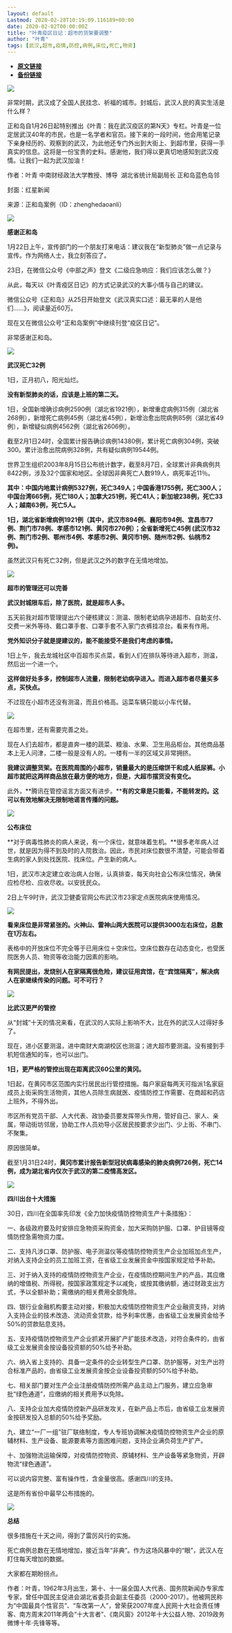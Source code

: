 ```yaml
---
layout: default
Lastmod: 2020-02-28T10:19:09.116189+00:00
date: 2020-02-02T00:00:00Z
title: "叶青疫区日记：超市的货架要调整"
author: "叶青"
tags: [武汉,超市,疫情,防控,病例,床位,死亡,物资]
---
```


* [**原文链接**](https://mp.weixin.qq.com/s/qbV5e5CNT8U35ucYn4lvRA)
* [**备份链接**](http://archive.is/app5j)


![](/images/post/3d6dc94a16b956b9c37099a0023a3254.jpg)

非常时期，武汉成了全国人民挂念、祈福的城市。封城后，武汉人民的真实生活是什么样？  

正和岛自1月26日起特别推出《叶青：我在武汉疫区的第N天》专栏。叶青是一位定居武汉40年的市民，也是一名学者和官员。接下来的一段时间，他会用笔记录下亲身经历的、观察到的武汉，为此他还专门外出到大街上、到超市里，获得一手真实的信息。这将是一份宝贵的史料。感谢他，我们得以更真切地感知到武汉疫情。让我们一起为武汉加油！

作者：叶青 中南财经政法大学教授、博导  湖北省统计局副局长 正和岛蓝色岛邻

封面：红星新闻

来源：正和岛案例（ID：zhenghedaoanli）

![](/images/post/b91fffd54d4b5665023d4c8c464a7d96.jpg)

**感谢正和岛**

1月22日上午，宣传部门的一个朋友打来电话：建议我在“新型肺炎”做一点记录与宣传。作为网络人士，我立刻答应了。

23日，在微信公众号《中部之声》登文《二级应急响应：我们应该怎么做？》

从此，每天以《叶青疫区日记》的方式记录武汉的大事小情与自己的建议。

微信公众号《正和岛》从25日开始登文《武汉真实口述：最无辜的人是他们……》，阅读量近60万。

现在又在微信公众号“正和岛案例”中继续刊登“疫区日记”。

非常感谢正和岛。

![](/images/post/289c6341a031965454538ce8803ee6c6.jpg)

**武汉死亡32例**

1日，正月初八，阳光灿烂。

**没有新型肺炎的话，应该是上班的第二天。**

1日，全国新增确诊病例2590例（湖北省1921例），新增重症病例315例（湖北省268例），新增死亡病例45例（湖北省45例），新增治愈出院病例85例（湖北省49例），新增疑似病例4562例（湖北省2606例）。

截至2月1日24时，全国累计报告确诊病例14380例，累计死亡病例304例，突破300。累计治愈出院病例328例，共有疑似病例19544例。

世界卫生组织2003年8月15日公布统计数字，截至8月7日，全球累计非典病例共8422例，涉及32个国家和地区。全球因非典死亡人数919人，病死率近11％。

**其中：中国内地累计病例5327例，死亡349人；中国香港1755例，死亡300人；中国台湾665例，死亡180人；加拿大251例，死亡41人；新加坡238例，死亡33人；越南63例，死亡5人。**

**1日，湖北省新增病例1921例（其中，武汉市894例、襄阳市94例、宜昌市77例、荆门市78例、孝感市121例、黄冈市276例）；全省新增死亡45例 (武汉市32例、荆门市2例、鄂州市4例、孝感市2例、黄冈市1例、随州市2例、仙桃市2例)。**

虽然武汉只有死亡32例，但是武汉之外的数字在无情地增加。

![](/images/post/d4a565c3cd1d2bd111f7bfc3020c4bcf.jpg)

**超市的管理还可以完善**

**武汉封城限车后，除了医院，就是超市人多。**

五天前我对超市管理提出六个硬核建议：测温、限制老幼病孕进超市、自助支付、交费一米外等待、戴口罩手套、口罩手套不入家门衣裤挂凉台。看来有作用。

**党外知识分子就是提建议的，能不能接受不是我们考虑的事情。**

1日上午，我去龙城社区中百超市买点菜，看到人们在排队等待进入超市，测温，然后出一个进一个。

**这样做好处多多，控制超市人流量，限制老幼病孕进入。而进入超市者尽量买多点，买快点。**

不过现在小超市还没有测温，而且价格高。运菜车辆只能以小车代替。

![](/images/post/7c3721398dc150a51a206e619917be25.jpg)

在超市里，还有需要完善之处。  

现在人们去超市，都是直奔一楼的蔬菜、粮油、水果、卫生用品柜台。其他商品基本上无人问津，二楼一般是没有人的。一楼有一半的区域又非常拥挤。

**我建议调整货架。在医院周围的小超市，销量最大的是压缩饼干和成人纸尿裤。小超市就把这两样商品放在最方便的地方，但是，大超市摆货没有变化。**

此外，**腾讯在管控谣言方面又有进步。****有的文章是只能看，不能转发的。这可以有效地解决无限制地谣言传播的问题。**

![](/images/post/b87316c86f37da2503750a555a1679a1.jpg)

**公布床位**

**对于病毒性肺炎的病人来说，有一个床位，就意味着生机。**很多老年病人过世，就是因为得不到及时的入院救治。因此，市民对床位数很不清楚，可能会带着生病的家人到处找医院、找床位。产生新的病人。

1日，武汉市决定建立收治病人台账，认真排查，每天向社会公布床位情况，确保应检尽检、应收尽收。以安抚民众。

2日上午9时许，武汉卫健委官网公布武汉市23家定点医院病床使用情况。

![](/images/post/830ba4df5a6be42ea22f41b31f1e0d27.jpg)

**看来床位是非常紧张的。火神山、雷神山两大医院可以提供3000左右床位，总数在1万左右。**  

表格中的开放床位不完全等于已用床位＋空床位。空床位数存在动态变化，也受医院医务人员、物资等收治能力因素的影响。

**有网民提出，发烧别人在家隔离很危险，建议征用宾馆，在“宾馆隔离”，解决病人在家继续传染的问题。可不可行？**

![](/images/post/ca9ca3bda142ab664b864d04836b7054.jpg)

**比武汉更严的管控**

从“封城”十天的情况来看，在武汉的人实际上影响不大，比在外的武汉人过得好多了。

现在，进小区要测温，进中南财大南湖校区也测温；进大超市要测温。没有接到手机短信通知的车，也可以出门。

**1日，更严格的管控出现在距离武汉60公里的黄冈。**

1日起，在黄冈市区范围内实行居民出行管控措施。每户家庭每两天可指派1名家庭成员上街采购生活物资，其他人员除生病就医、疫情防控工作需要、在商超和药店上班外，不得外出。

市区所有党员干部、人大代表、政协委员要发挥带头作用，管好自己、家人、亲属，带动街坊邻居，协助工作人员劝导小区居民按要求少出门、少上街、不串门、不聚集。

原因很简单。

截至1月31日24时，**黄冈市累计报告新型冠状病毒感染的肺炎病例726例，死亡14例，成为湖北省内仅次于武汉的第二疫情高发区。**

![](/images/post/d5aae4442341429e055855a955602a94.jpg)

**四川出台十大措施**

30日，四川在全国率先印发《全力加快疫情防控物资生产十条措施》：

一、各级政府要及时安排应急物资采购资金，加大采购防护服、口罩、护目镜等疫情防控急需物资力度。

二、支持凡涉口罩、防护服、电子测温仪等疫情防控物资生产企业加班加点生产，对纳入支持企业的员工加班工资，在省级工业发展资金中按国家规定给予补助。

三、对于纳入支持的疫情防控物资生产企业，在疫情防控期间生产的产品，其应缴纳的增值税、所得税，按国家政策规定予以减免，或按其缴纳额，通过财政支出方式，予以全额补助；需缴纳的相关费用全部免除。

四、银行业金融机构要主动对接，积极加大疫情防控物资生产企业融资支持，对纳入支持企业的技术改造、流动资金贷款，给予利率优惠，由省级工业发展资金给予50%的贷款贴息支持。

五、支持疫情防控物资生产企业抓紧开展扩产扩能技术改造，对符合条件的，由省级工业发展资金按设备投资额的50%给予补助。

六、纳入省上支持的、具备一定条件的企业转型生产口罩、防护服等，对生产出符合标准产品的，由省级工业发展资金按企业设备投资额的50%给予补助。

七、相关部门要对生产企业注册疫情防控所需产品主动上门服务，建立应急审批“绿色通道”，应缴纳的相关费用予以免除。

八、支持企业加大疫情防控新产品研发攻关，在新产品上市后，由省级工业发展资金按研发投入总额的50%给予奖励。

九、建立“一厂一组”驻厂联络制度，专人专班协调解决疫情防控物资生产企业的原辅材料、生产设备、能源要素等方面困难问题，支持企业满负荷生产扩产。

十、加强物流运输保障，对疫情防控物资、原辅材料、生产设备等紧急物资，开辟物流“绿色通道”。

可以说内容完整、富有操作性，含金量很高。感谢四川的支持。

这是所有省份中最早公布措施的。

![](/images/post/8f00786b22666bf7f7bc48355b3f5098.jpg)

**总结**

很多措施在十天之间，得到了雷厉风行的实施。

死亡病例总数在无情地增加，接近当年“非典”。作为这场风暴中的“眼”，武汉人在盯住每天增加的数据。

大家都在期盼拐点。

作者：叶青，1962年3月出生，第十、十一届全国人大代表、国务院新闻办专家库专家，曾任中国民主促进会湖北省委员会副主任委员（2000-2017）。他被网民称为“中国最具个性官员”、“车改第一人”，曾荣获2007年度人民网十大社会责任博客、南方周末2011年两会“十大言者”、《南风窗》2012年十大公益人物、2019政务微博十年·先锋等等。

